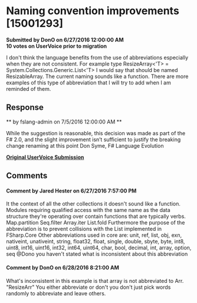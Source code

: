 # Naming convention improvements [15001293] #

**Submitted by DonO on 6/27/2016 12:00:00 AM**  
**10 votes on UserVoice prior to migration**  

I don't think the language benefits from the use of abbreviations especially when they are not consistent. For example
type ResizeArray<'T> = System.Collections.Generic.List<'T>
I would say that should be named ResizableArray. The current naming sounds like a function. There are more examples of this type of abbreviation that I will try to add when I am reminded of them.



## Response ##
** by fslang-admin on 7/5/2016 12:00:00 AM **

While the suggestion is reasonable, this decision was made as part of the F# 2.0, and the slight improvement isn’t sufficient to justify the breaking change renaming at this point
Don Syme, F# Language Evolution


**[Original UserVoice Submission](https://fslang.uservoice.com/forums/245727-f-language/suggestions/15001293)**


## Comments ##


#### Comment by Jared Hester on 6/27/2016 7:57:00 PM ####
It the context of all the other collections it doesn't sound like a function. Modules requiring qualified access with the same name as the data structure they're operating over contain functions that are typically verbs.
Map.partition
Seq.filter
Array.iter
List.fold
Furthermore the purpose of the abbreviation is to prevent collisions with the List implemented in FSharp.Core
Other abbreviations used in core are:
unit, ref, list, obj, exn, nativeint, unativeint, string, float32, float, single, double, sbyte, byte, int8, uint8, int16, uint16, int32, int64, uint64, char, bool, decimal, int, array, option, seq
@Dono you haven't stated what is inconsistent about this abbreviation


#### Comment by DonO on 6/28/2016 8:21:00 AM ####
What's inconsistent in this example is that array is not abbreviated to Arr. "ResizeArr" You either abbreviate or don't you don't just pick words randomly to abbreviate and leave others.

